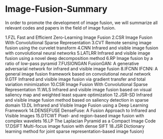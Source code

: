 # Image-Fusion-Summary
In order to promote the development of image fusion, we will summarize all relevant codes and papers in the field of image fusion.
  
1.FZL         Fast and Efficient Zero-Learning Image Fusion
2.CSR         Image Fusion With Convolutional Sparse Representation
3.CVT         Remote sensing image fusion using the curvelet transform
4.CNN         Infrared and visible image fusion with convolutional neural networks
5.LATLRR      Infrared and visible image fusion using a novel deep decomposition method
6.RP          Image fusion by a ratio of low-pass pyramid
7.FUSIONGAN   FusionGAN: A generative adversarial network for infrared and visible image fusion
8.IFCNN       IFCNN: A general image fusion framework based on convolutional neural network
9.GTF         Infrared and visible image fusion via gradient transfer and total variation minimization
10.CSR        Image Fusion With Convolutional Sparse Representation
11.WLS        Infrared and visible image fusion based on visual saliency map and weighted least square optimization
12.JSR-SD     Infrared and visible image fusion method based on saliency detection in sparse domain
13.DL         Infrared and Visible Image Fusion using a Deep Learning Framework
14.DENSEFUSE  DenseFuse: A Fusion Approach to Infrared and Visible Images
15.DTCWT      Pixel- and region-based image fusion with complex wavelets
16.LP         The Laplacian Pyramid as a Compact Image Code
17.DSIFT      Multi-focus image fusion with dense SIFT
18.JSR        Dictionary learning method for joint sparse representation-based image fusion}


